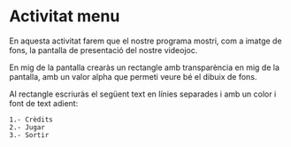 # Activitat menu

En aquesta activitat farem que el nostre programa mostri, com a imatge de fons, la pantalla de presentació del nostre videojoc.

En mig de la pantalla crearàs un rectangle amb transparència en mig de la pantalla, amb un valor alpha que permeti veure bé el dibuix de fons.

Al rectangle escriuràs el següent text en línies separades i amb un color i font de text adient:

```
1.- Crèdits
2.- Jugar
3.- Sortir
```
